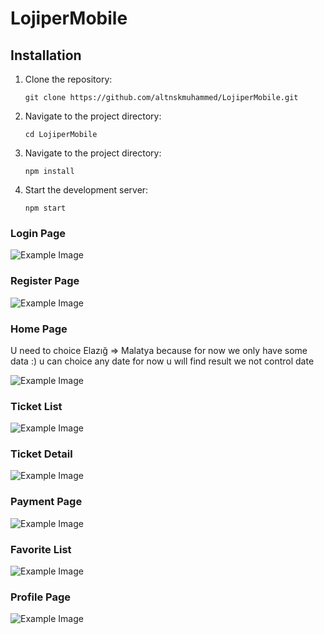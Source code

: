 # LojiperMobile

## Installation

1. Clone the repository:

   ```shell
   git clone https://github.com/altnskmuhammed/LojiperMobile.git

   ```

2. Navigate to the project directory:

   ```shell
   cd LojiperMobile

   ```

3. Navigate to the project directory:

   ```shell
   npm install

   ```

4. Start the development server:

   ```shell
   npm start
   ```

### Login Page

![Example Image](./images/Login.png)

### Register Page

![Example Image](./images/Register.png)

### Home Page

U need to choice Elazığ => Malatya because for now we only have some data :)
u can choice any date for now u wıll find result we not control date

![Example Image](./images/HomePage.png)

### Ticket List

![Example Image](./images/TicketList.png)

### Ticket Detail

![Example Image](./images/TicketDetail.png)

### Payment Page

![Example Image](./images/PaymentPage.png)

### Favorite List

![Example Image](./images/FavoriList.png)

### Profile Page

![Example Image](./images/ProfilePage.png)
